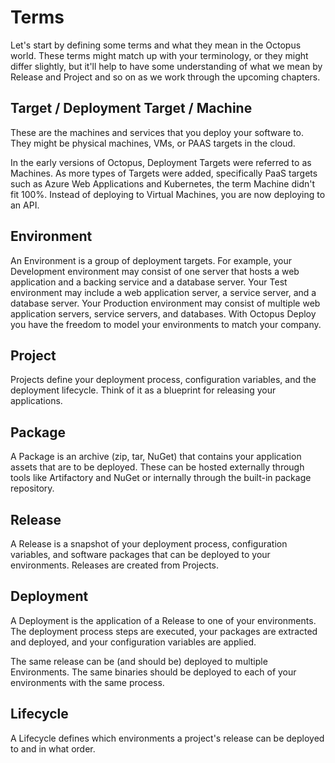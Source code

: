# Terms

Let's start by defining some terms and what they mean in the Octopus world. These terms might match up with your terminology, or they might differ slightly, but it'll help to have some understanding of what we mean by Release and Project and so on as we work through the upcoming chapters.

## Target / Deployment Target / Machine

These are the machines and services that you deploy your software to. They might be physical machines, VMs, or PAAS targets in the cloud.

In the early versions of Octopus, Deployment Targets were referred to as Machines. As more types of Targets were added, specifically PaaS targets such as Azure Web Applications and Kubernetes, the term Machine didn't fit 100%.  Instead of deploying to Virtual Machines, you are now deploying to an API.  

## Environment

An Environment is a group of deployment targets. For example, your Development environment may consist of one server that hosts a web application and a backing service and a database server. Your Test environment may include a web application server, a service server, and a database server. Your Production environment may consist of multiple web application servers, service servers, and databases.  With Octopus Deploy you have the freedom to model your environments to match your company.

## Project

Projects define your deployment process, configuration variables, and the deployment lifecycle. Think of it as a blueprint for releasing your applications.

## Package

A Package is an archive (zip, tar, NuGet) that contains your application assets that are to be deployed. These can be hosted externally through tools like Artifactory and NuGet or internally through the built-in package repository.

## Release

A Release is a snapshot of your deployment process, configuration variables, and software packages that can be deployed to your environments. Releases are created from Projects.

## Deployment

A Deployment is the application of a Release to one of your environments. The deployment process steps are executed, your packages are extracted and deployed, and your configuration variables are applied.

The same release can be (and should be) deployed to multiple Environments. The same binaries should be deployed to each of your environments with the same process.

## Lifecycle

A Lifecycle defines which environments a project's release can be deployed to and in what order.